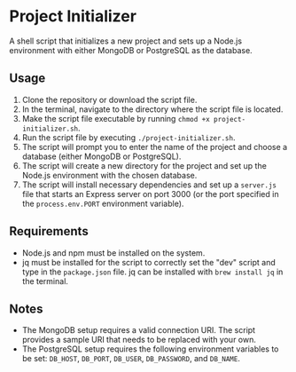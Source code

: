 # Project Initializer
A shell script that initializes a new project and sets up a Node.js environment with either MongoDB or PostgreSQL as the database.

## Usage
1. Clone the repository or download the script file.
2. In the terminal, navigate to the directory where the script file is located.
3. Make the script file executable by running `chmod +x project-initializer.sh`.
4. Run the script file by executing `./project-initializer.sh`.
5. The script will prompt you to enter the name of the project and choose a database (either MongoDB or PostgreSQL).
6. The script will create a new directory for the project and set up the Node.js environment with the chosen database.
7. The script will install necessary dependencies and set up a `server.js` file that starts an Express server on port 3000 (or the port specified in the `process.env.PORT` environment variable).

## Requirements
- Node.js and npm must be installed on the system.
- jq must be installed for the script to correctly set the "dev" script and type in the `package.json` file. jq can be installed with `brew install jq` in the terminal.

## Notes
- The MongoDB setup requires a valid connection URI. The script provides a sample URI that needs to be replaced with your own.
- The PostgreSQL setup requires the following environment variables to be set: `DB_HOST`, `DB_PORT`, `DB_USER`, `DB_PASSWORD`, and `DB_NAME`.
